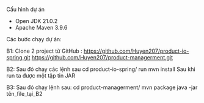 Cấu hình dự án
- Open JDK  21.0.2
- Apache Maven 3.9.6

Các bước chạy dự án:

B1: Clone 2 project từ GitHub :
 https://github.com/Huyen207/product-io-spring.git
 https://github.com/Huyen207/product-managerment.git
 
B2: Sau đó chạy các lệnh sau 
cd product-io-spring/
run mvn install
Sau khi run ta được một tập tin JAR

B3: Sau đó chạy lệnh sau:
cd product-managerment/
mvn package
java -jar tên_file_tại_B2
